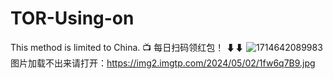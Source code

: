 # TOR-Using-on
This method is limited to China.
📺 
每日扫码领红包！
⬇⬇
![1714642089983](https://github.com/AUSyecklp/TOR-Using-on/assets/73651864/8fd118f1-2563-4051-bfd1-731ec12066f0)
图片加载不出来请打开：https://img2.imgtp.com/2024/05/02/1fw6q7B9.jpg

